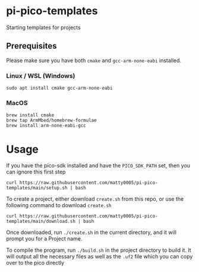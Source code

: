 # pi-pico-templates
Starting templates for projects

## Prerequisites
Please make sure you have both `cmake` and `gcc-arm-none-eabi` installed.

### Linux / WSL (Windows)
```
sudo apt install cmake gcc-arm-none-eabi
```
 
### MacOS
```
brew install cmake
brew tap ArmMbed/homebrew-formulae
brew install arm-none-eabi-gcc
```

# Usage
If you have the pico-sdk installed and have the `PICO_SDK_PATH` set, then you can ignore this first step
```
curl https://raw.githubusercontent.com/matty0005/pi-pico-templates/main/setup.sh | bash
```

To create a project, either download `create.sh` from this repo, or use the following command to download `create.sh`
```
curl https://raw.githubusercontent.com/matty0005/pi-pico-templates/main/download.sh | bash
```

Once downloaded, run `./create.sh` in the current directory, and it will prompt you for a Project name. 


To compile the program, run `./build.sh` in the project directory to build it. It will output all the necessary files as well as the `.uf2` file which you can copy over to the pico directly

